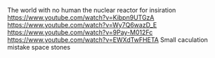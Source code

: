 The world with no human the nuclear reactor for insiration
https://www.youtube.com/watch?v=Kibpn9UTGzA
https://www.youtube.com/watch?v=Wy7Q6wazD_E
https://www.youtube.com/watch?v=9Pay-M012Fc
https://www.youtube.com/watch?v=EWXdTwFHETA
Small caculation mistake space stones


